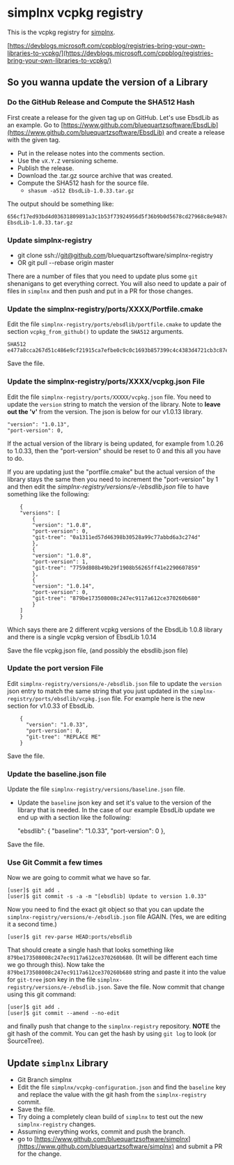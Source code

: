 # simplnx vcpkg registry #

This is the vcpkg registry for [simplnx](https://github.com/BlueQuartzSoftware/simplnx).

[https://devblogs.microsoft.com/cppblog/registries-bring-your-own-libraries-to-vcpkg/](https://devblogs.microsoft.com/cppblog/registries-bring-your-own-libraries-to-vcpkg/)

## So you wanna update the version of a Library ##

### Do the GitHub Release and Compute the SHA512 Hash ###

First create a release for the given tag up on GitHub. Let's use EbsdLib as an example. Go to [https://www.github.com/bluequartzsoftware/EbsdLib](https://www.github.com/bluequartzsoftware/EbsdLib) and create a release with the given tag. 

+ Put in the release notes into the comments section.
+ Use the `vX.Y.Z` versioning scheme.
+ Publish the release.
+ Download the .tar.gz source archive that was created.
+ Compute the SHA512 hash for the source file.
  + `shasum -a512 EbsdLib-1.0.33.tar.gz`

The output should be something like:

    656cf17ed93bd4d03631809891a3c1b53f73924956d5f36b9b0d5678cd27968c8e9487da70e45ec4641a7789cfcd55e11d873fe6f0c65d0df720b6d5e532f52a  EbsdLib-1.0.33.tar.gz

### Update simplnx-registry ###

+ git clone ssh://git@github.com/bluequartzsoftware/simplnx-registry
+ OR git pull --rebase origin master

There are a number of files that you need to update plus some `git` shenanigans to get everything correct. You will also need to update a pair of files in `simplnx` and then push and put in a PR for those changes.

### Update the simplnx-registry/ports/XXXX/Portfile.cmake ###

Edit the file `simplnx-registry/ports/ebsdlib/portfile.cmake` to update the section `vcpkg_from_github()` to update the `SHA512` arguments.

    SHA512 e477a8cca267d51c486e9cf21915ca7efbe0c9c0c1693b857399c4c4383d4721cb3c87ed6d82a3eccf97585aac199aa51dc8df0e74bdd5a8774a40740ea2b485

Save the file.

### Update the simplnx-registry/ports/XXXX/vcpkg.json File ###

Edit the file `simplnx-registry/ports/XXXXX/vcpkg.json` file. You need to update the `version` string to match the version of the library. Note to **leave out the 'v'** from the version. The json is below for our v1.0.13 library.

    "version": "1.0.13",
    "port-version": 0,

If the actual version of the library is being updated, for example from 1.0.26 to 1.0.33, then the "port-version" should be reset to 0 and this all you have to do.

If you are updating just the "portfile.cmake" but the actual version of the library stays the same then you need to increment the "port-version" by 1 and then edit the *simplnx-registry/versions/e-/ebsdlib.json* file to have something like the following:

        {
        "versions": [
            {
            "version": "1.0.8",
            "port-version": 0,
            "git-tree": "0a1311ed57d46398b30528a99c77abbd6a3c274d"
            },
            {
            "version": "1.0.8",
            "port-version": 1,
            "git-tree": "7759d808b49b29f1908b56265ff41e2290607859"
            },
            {
            "version": "1.0.14",
            "port-version": 0,
            "git-tree": "879be173508008c247ec9117a612ce370260b680"
            }
        ]
        }

Which says there are 2 different vcpkg versions of the EbsdLib 1.0.8 library and there is a single vcpkg version of EbsdLib 1.0.14

Save the file vcpkg.json file, (and possibly the ebsdlib.json file)

### Update the port version File ###

Edit `simplnx-registry/versions/e-/ebsdlib.json` file to update the `version` json entry to match the same string that you just updated in the `simplnx-registry/ports/ebsdlib/vcpkg.json` file. For example here is the new section for v1.0.33 of EbsdLib.

```
    {
      "version": "1.0.33",
      "port-version": 0,
      "git-tree": "REPLACE ME"
    }
```

Save the file.

### Update the baseline.json file ###

Update the file `simplnx-registry/versions/baseline.json` file.

+ Update the `baseline` json key and set it's value to the version of the library that is needed. In the case of our example EbsdLib update we end up with a section like the following:

    "ebsdlib": {
      "baseline": "1.0.33",
      "port-version": 0
    },

Save the file.

### Use Git Commit a few times ###

Now we are going to commit what we have so far.

    [user]$ git add .
    [user]$ git commit -s -a -m "[ebsdlib] Update to version 1.0.33"

Now you need to find the exact git object so that you can update the `simplnx-registry/versions/e-/ebsdlib.json` file AGAIN. (Yes, we are editing it a second time.)

    [user]$ git rev-parse HEAD:ports/ebsdlib

That should create a single hash that looks something like `879be173508008c247ec9117a612ce370260b680`. (It will be different each time we go through this). Now take the `879be173508008c247ec9117a612ce370260b680` string and paste it into the value for `git-tree` json key in the file `simplnx-registry/versions/e-/ebsdlib.json`. Save the file. Now commit that change using this git command:

    [user]$ git add .
    [user]$ git commit --amend --no-edit

and finally push that change to the `simplnx-registry` repository. **NOTE** the git hash of the commit. You can get the hash by using `git log` to look (or SourceTree).

## Update `simplnx` Library ##

* Git Branch simplnx
* Edit the file `simplnx/vcpkg-configuration.json` and find the `baseline` key and replace the value with the git hash from the `simplnx-registry` commit.
* Save the file.
* Try doing a completely clean build of `simplnx` to test out the new `simplnx-registry` changes.
* Assuming everything works, commit and push the branch.
* go to [https://www.github.com/bluequartzsoftware/simplnx](https://www.github.com/bluequartzsoftware/simplnx) and submit a PR for the change.